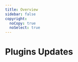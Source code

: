 ```yaml
---
title: Overview
sidebar: false
copyright:
  noCopy: true
  noSelect: true
---
```


# Plugins Updates

<TimelineShort/>